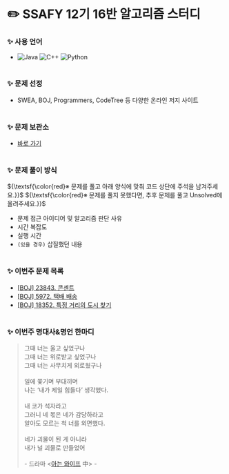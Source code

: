 # :pencil2: SSAFY 12기 16반 알고리즘 스터디
### ✨ 사용 언어
- ![Java](https://img.shields.io/badge/Java-007396.svg?&style=for-the-badge&logo=Java&logoColor=white)
  ![C++](https://img.shields.io/badge/C++-00599C.svg?&style=for-the-badge&logo=cplusplus&logoColor=white)
  ![Python](https://img.shields.io/badge/Python-3776AB.svg?&style=for-the-badge&logo=Python&logoColor=white)
<br><br>

### ✨ 문제 선정
- SWEA, BOJ, Programmers, CodeTree 등 다양한 온라인 저지 사이트
<br><br>

### ✨ 문제 보관소
- [바로 가기](https://github.com/jinlaove17/2024_SSAFY_AlgorithmStudy/tree/main/Problem_Archive)
<br><br>

### ✨ 문제 풀이 방식
${\textsf{\color{red}※ 문제를 풀고 아래 양식에 맞춰 코드 상단에 주석을 남겨주세요.}}$
${\textsf{\color{red}※ 문제를 풀지 못했다면, 추후 문제를 풀고 Unsolved에 올려주세요.}}$
- 문제 접근 아이디어 및 알고리즘 판단 사유
- 시간 복잡도
- 실행 시간
- `(있을 경우)` 삽질했던 내용
<br><br>

### ✨ 이번주 문제 목록
- [[BOJ] 23843. 콘센트](https://www.acmicpc.net/problem/23843)
- [[BOJ] 5972. 택배 배송](https://www.acmicpc.net/problem/5972)
- [[BOJ] 18352. 특정 거리의 도시 찾기](https://www.acmicpc.net/problem/18352)
<br><br>

### ✨ 이번주 명대사&명언 한마디
> 그때 너는 울고 싶었구나 <br>
그때 너는 위로받고 싶었구나 <br>
그때 너는 사무치게 외로웠구나 <br><br>
일에 쫓기며 부대끼며 <br>
나는 ‘내가 제일 힘들다’ 생각했다. <br><br>
내 코가 석자라고 <br>
그러니 네 몫은 네가 감당하라고 <br>
알아도 모르는 척 너를 외면했다. <br><br>
네가 괴물이 된 게 아니라 <br>
내가 널 괴물로 만들었어 <br><br>
\- 드라마 <[아는 와이프](https://youtu.be/nO0q0mRjoDE?feature=shared&t=64) 中> -
